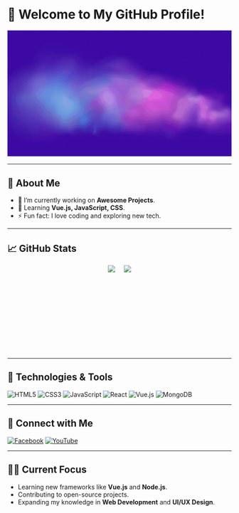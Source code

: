 # 🌟 Welcome to My GitHub Profile!

![Loading Animation](https://raw.githubusercontent.com/huutai2312/huutai2312/master/intro-git.gif)

---

## 🚀 About Me
- 🔭 I’m currently working on **Awesome Projects**.
- 🌱 Learning **Vue.js, JavaScript, CSS**.
- ⚡ Fun fact: I love coding and exploring new tech.

---

## 📈 GitHub Stats
<div align="center" style="display: flex; justify-content: center; gap: 20px; flex-wrap: nowrap;">
    <img height="195px" src="https://github-readme-stats.vercel.app/api?username=minhtri2404&theme=radical&hide_border=false&include_all_commits=true&count_private=true" />
    <img height="195px" src="https://github-readme-stats.vercel.app/api/top-langs/?username=minhtri2404&theme=radical&hide_border=false&include_all_commits=true&count_private=true&layout=compact&langs_count=4" />
</div>






---

## 🔧 Technologies & Tools
![HTML5](https://img.shields.io/badge/html5-%23E34F26.svg?style=for-the-badge&logo=html5&logoColor=white)
![CSS3](https://img.shields.io/badge/css3-%231572B6.svg?style=for-the-badge&logo=css3&logoColor=white)
![JavaScript](https://img.shields.io/badge/javascript-%23323330.svg?style=for-the-badge&logo=javascript&logoColor=%23F7DF1E)
![React](https://img.shields.io/badge/react-%2361DAFB.svg?style=for-the-badge&logo=react&logoColor=black)
![Vue.js](https://img.shields.io/badge/vue.js-%234FC08D.svg?style=for-the-badge&logo=vue.js&logoColor=white)
![MongoDB](https://img.shields.io/badge/mongodb-%2347A248.svg?style=for-the-badge&logo=mongodb&logoColor=white)

---

## 📢 Connect with Me
[![Facebook](https://img.shields.io/badge/Facebook-%231877F2.svg?style=for-the-badge&logo=facebook&logoColor=white)](https://facebook.com/your-profile)
[![YouTube](https://img.shields.io/badge/YouTube-%23FF0000.svg?style=for-the-badge&logo=youtube&logoColor=white)](https://youtube.com/your-channel)

---

## 🧑‍💻 Current Focus
- Learning new frameworks like **Vue.js** and **Node.js**.
- Contributing to open-source projects.
- Expanding my knowledge in **Web Development** and **UI/UX Design**.





